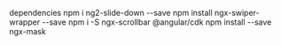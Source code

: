 

dependencies
npm i ng2-slide-down --save
npm install ngx-swiper-wrapper --save
npm i -S ngx-scrollbar @angular/cdk
npm install --save ngx-mask
